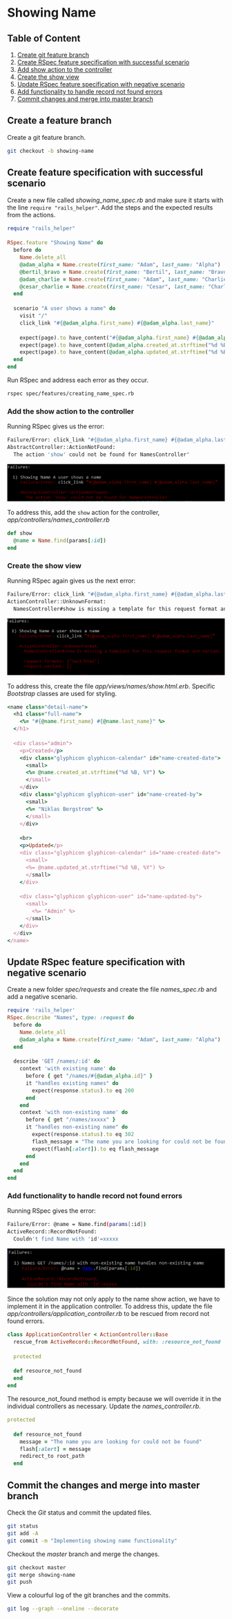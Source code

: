Showing Name
==================================================


## Table of Content
1. [Create git feature branch](#create-git-feature-branch)
2. [Create RSpec feature specification with successful scenario](#create-rspec-feature-specification-with-successful-scenario)
  1. [Add show action to the controller](#add-show-action-to-the-controller)
  2. [Create the show view](#create-the-show-view)
3. [Update RSpec feature specification with negative scenario](#update-rspec-feature-specification-with-negative-scenario)
  1. [Add functionality to handle record not found errors](#add-functionality-to-handle-record-not-found-errors)
4. [Commit changes and merge into master branch](#commit-changes-and-merge-into-master-branch)


## Create a feature branch
Create a git feature branch.
```bash
git checkout -b showing-name
```

## Create feature specification with successful scenario
Create a new file called _showing_name_spec.rb_ and make sure it starts with the line `require "rails_helper"`. Add the steps and the expected results from the actions.
```ruby
require "rails_helper"

RSpec.feature "Showing Name" do
  before do
    Name.delete_all
    @adam_alpha = Name.create(first_name: "Adam", last_name: "Alpha")
    @bertil_bravo = Name.create(first_name: "Bertil", last_name: "Bravo")
    @adam_charlie = Name.create(first_name: "Adam", last_name: "Charlie")
    @cesar_charlie = Name.create(first_name: "Cesar", last_name: "Charlie")
  end

  scenario "A user shows a name" do
    visit "/"
    click_link "#{@adam_alpha.first_name} #{@adam_alpha.last_name}"

    expect(page).to have_content("#{@adam_alpha.first_name} #{@adam_alpha.last_name}")
    expect(page).to have_content(@adam_alpha.created_at.strftime("%d %B, %Y"))
    expect(page).to have_content(@adam_alpha.updated_at.strftime("%d %B, %Y"))
  end
end
```

Run RSpec and address each error as they occur.
```bash
rspec spec/features/creating_name_spec.rb
```


### Add the show action to the controller
Running RSpec gives us the error:
```bash
Failure/Error: click_link "#{@adam_alpha.first_name} #{@adam_alpha.last_name}"
AbstractController::ActionNotFound:
  The action 'show' could not be found for NamesController"
```
![Error message](images/RSpecError_-_The_action_show_could_not_be_found.png)

To address this, add the `show` action for the controller, _app/controllers/names_controller.rb_
```ruby
def show
  @name = Name.find(params[:id])
end
```

### Create the show view
Running RSpec again gives us the next error:
```bash
Failure/Error: click_link "#{@adam_alpha.first_name} #{@adam_alpha.last_name}"
ActionController::UnknownFormat:
  NamesController#show is missing a template for this request format and variant.

```
![Error message](images/RSpecError_-_Show_action_is_missing_a_template.png)


To address this, create the file _app/views/names/show.html.erb_. Specific _Bootstrap_ classes are used for styling.
```ruby
<name class="detail-name">
  <h1 class="full-name">
    <%= "#{@name.first_name} #{@name.last_name}" %>
  </h1>

  <div class="admin">
    <p>Created</p>
    <div class="glyphicon glyphicon-calendar" id="name-created-date">
      <small>
      <%= @name.created_at.strftime("%d %B, %Y") %>
      </small>
    </div>
    <div class="glyphicon glyphicon-user" id="name-created-by">
      <small>
      <%= "Niklas Bergstrom" %>
      </small>
    </div>

    <br>
    <p>Updated</p>
    <div class="glyphicon glyphicon-calendar" id="name-created-date">
      <small>
      <%= @name.updated_at.strftime("%d %B, %Y") %>
      </small>
    </div>

    <div class="glyphicon glyphicon-user" id="name-updated-by">
      <small>
        <%= "Admin" %>
      </small>
    </div>
  </div>
</name>
```

## Update RSpec feature specification with negative scenario
Create a new folder _spec/requests_ and create the file _names_spec.rb_ and add a negative scenario.
```ruby
require 'rails_helper'
RSpec.describe "Names", type: :request do
  before do
    Name.delete_all
    @adam_alpha = Name.create(first_name: "Adam", last_name: "Alpha")
  end

  describe 'GET /names/:id' do
    context 'with existing name' do
      before { get "/names/#{@adam_alpha.id}" }
      it "handles existing names" do
        expect(response.status).to eq 200
      end
    end
    context 'with non-existing name' do
      before { get "/names/xxxxx" }
      it "handles non-existing name" do
        expect(response.status).to eq 302
        flash_message = "The name you are looking for could not be found"
        expect(flash[:alert]).to eq flash_message
      end
    end
  end
end
```

### Add functionality to handle record not found errors
Running RSpec gives the error:
```bash
Failure/Error: @name = Name.find(params[:id])
ActiveRecord::RecordNotFound:
  Couldn't find Name with 'id'=xxxxx
```
![Error message](images/RSpecError_-_Could_not_find_name_with_id_xxxx.png)

Since the solution may not only apply to the name show action, we have to implement it in the application controller. To address this, update the file _app/controllers/application_controller.rb_ to be rescued from record not found errors.
```ruby
class ApplicationController < ActionController::Base
  rescue_from ActiveRecord::RecordNotFound, with: :resource_not_found

  protected

  def resource_not_found
  end
end
```
The resource_not_found method is empty because we will override it in the individual controllers as necessary.
Update the _names_controller.rb_.
```ruby
protected

  def resource_not_found
    message = "The name you are looking for could not be found"
    flash[:alert] = message
    redirect_to root_path
  end
```

## Commit the changes and merge into master branch
Check the _Git_ status and commit the updated files.
```bash
git status
git add -A
git commit -m "Implementing showing name functionality"
```

Checkout the _master_ branch and merge the changes.
```bash
git checkout master
git merge showing-name
git push
```

View a colourful log of the git branches and the commits.
```bash
git log --graph --oneline --decorate  
```
